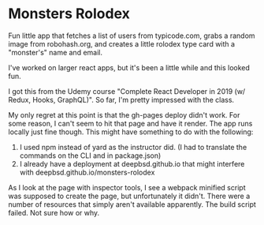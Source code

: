 # Monsters Rolodex

Fun little app that fetches a list of users from typicode.com, grabs a random image from robohash.org, 
and creates a little rolodex type card with a "monster's" name and email.  

I've worked on larger react apps, but it's been a little while and this looked fun.

I got this from the Udemy course "Complete React Developer in 2019 (w/ Redux, Hooks, GraphQL)".  So
far, I'm pretty impressed with the class.

My only regret at this point is that the gh-pages deploy didn't work.  For some reason, I can't seem to hit 
that page and have it render.  The app runs locally just fine though.  This might have something to do 
with the following:

1. I used npm instead of yard as the instructor did.  (I had to translate the commands on the CLI and in package.json)
2. I already have a deployment at deepbsd.github.io that might interfere with deepbsd.github.io/monsters-rolodex

As I look at the page with inspector tools, I see a webpack minified script was supposed to create the page, but unfortunately it
didn't.  There were a number of resources that simply aren't available apparently.  The build script failed.  Not sure how or why.
